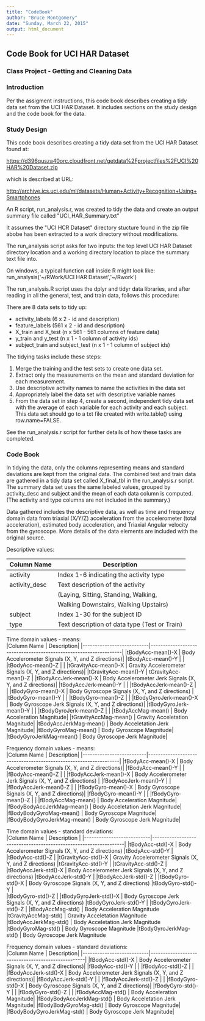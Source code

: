 ```yaml
---
title: "CodeBook"
author: "Bruce Montgomery"
date: "Sunday, March 22, 2015"
output: html_document
---
```


## Code Book for UCI HAR Dataset
### Class Project - Getting and Cleaning Data

### Introduction

Per the assigment instructions, this code book describes creating a tidy data set from
the UCI HAR Dataset.  It includes sections on the study design and the code book for the data.

### Study Design

This code book describes creating a tidy data set from the UCI HAR Dataset found at:

https://d396qusza40orc.cloudfront.net/getdata%2Fprojectfiles%2FUCI%20HAR%20Dataset.zip 

which is described at URL:

http://archive.ics.uci.edu/ml/datasets/Human+Activity+Recognition+Using+Smartphones

An R script, run_analysis.r, was created to tidy the data and create an output summary file
called "UCI_HAR_Summary.txt"

It assumes the "UCI HCR Dataset" directory stucture found in the zip file abobe
has been extracted to a work directory without modifications.

The run_analysis script asks for two inputs: the top level UCI HAR Dataset directory location
and a working directory location to place the summary text file into.

On windows, a typical function call inside R might look like:
run_analysis('~/RWork/UCI HAR Dataset','~/Rwork')

The run_analysis.R script uses the dplyr and tidyr data libraries, and after reading in
all the general, test, and train data, follows this procedure:

There are 8 data sets to tidy up:
 * activity_labels (6 x 2 - id and description) 
 * feature_labels (561 x 2 - id and description)
 * X_train and X_test (n x 561 - 561 columns of feature data)
 * y_train and y_test (n x 1 - 1 column of activity ids)
 * subject_train and subject_test (n x 1 - 1 column of subject ids)

The tidying tasks include these steps:
 1. Merge the training and the test sets to create one data set.
 2. Extract only the measurements on the mean and standard deviation for each measurement. 
 3. Use descriptive activity names to name the activities in the data set
 4. Appropriately label the data set with descriptive variable names 
 5. From the data set in step 4, create a second, independent tidy data set with the average of each variable for each activity and each subject. This data set should go to a txt file created with write.table() using row.name=FALSE.

See the run_analysis.r script for further details of how these tasks are completed.

### Code Book

In tidying the data, only the columns representing means and standard deviations are kept from the
original data.  The combined test and train data are gathered in a tidy data set called X_final_tbl
in the run_analysis.r script.  The summary data set uses the same labeled values, grouped by activity_desc and subject 
and the mean of each data column is computed.  (The activity and type columns are not included in the summary.)

Data gathered includes the descriptive data, as well as time and frequency domain data from triaxial (X/Y/Z) acceleration from the accelerometer (total acceleration), estimated body acceleration, and Triaxial Angular velocity from the gyroscope.  More details of the data elements are included with the original source.


Descriptive values:  

|Column Name| Description|
|----------------------|--------------------|
|activity|Index 1-6 indicating the activity type|
|activity_desc|Text description of the activity|
| |(Laying, Sitting, Standing, Walking,|
| |Walking Downstairs, Walking Upstairs)|
|subject|Index 1-30 for the subject ID|
|type|Text description of data type (Test or Train)|

Time domain values - means:  
|Column Name                 | Description|
|---------------------------|------------------------------------------------------------------|
|tBodyAcc-mean()-X           | Body Accelerometer Signals (X, Y, and Z directions)|
|tBodyAcc-mean()-Y           | |
|tBodyAcc-mean()-Z	          | |
|tGravityAcc-mean()-X        | Gravity Accelerometer Signals (X, Y, and Z directions)|
|tGravityAcc-mean()-Y	      | tGravityAcc-mean()-Z	      |
|tBodyAccJerk-mean()-X	      | Body Accelerometer Jerk Signals (X, Y, and Z directions)|
|tBodyAccJerk-mean()-Y	      | |
|tBodyAccJerk-mean()-Z	      | |
|tBodyGyro-mean()-X          | Body Gyroscope Signals (X, Y, and Z directions)	|
|tBodyGyro-mean()-Y	        | |
|tBodyGyro-mean()-Z	        | |
|tBodyGyroJerk-mean()-X	    | Body Gyroscope Jerk Signals (X, Y, and Z directions)|
|tBodyGyroJerk-mean()-Y	    | |
|tBodyGyroJerk-mean()-Z	    | |
|tBodyAccMag-mean()	        | Body Acceleration Magnitude|
|tGravityAccMag-mean()	      | Gravity Acceletation Magnitude|
|tBodyAccJerkMag-mean()	    | Body Acceletation Jerk Magnitude|
|tBodyGyroMag-mean()	        | Body Gyroscope Magnitude|
|tBodyGyroJerkMag-mean()	    | Body Gyroscope Jerk Magnitude|

Frequency domain values - means:  
|Column Name                 | Description|
|--------------------------|------------------------------------------------------------------|
|fBodyAcc-mean()-X	          | Body Accelerometer Signals (X, Y, and Z directions)|
|fBodyAcc-mean()-Y	          | |
|fBodyAcc-mean()-Z	          | |
|fBodyAccJerk-mean()-X       | Body Accelerometer Jerk Signals (X, Y, and Z directions)	|
|fBodyAccJerk-mean()-Y	      | |
|fBodyAccJerk-mean()-Z	      | |
|fBodyGyro-mean()-X	        | Body Gyroscope Signals (X, Y, and Z directions)|
|fBodyGyro-mean()-Y	        | |
|fBodyGyro-mean()-Z	        | |
|fBodyAccMag-mean()	        | Body Acceleration Magnitude|
|fBodyBodyAccJerkMag-mean()	| Body Acceletation Jerk Magnitude|
|fBodyBodyGyroMag-mean()	    | Body Gyroscope Magnitude|
|fBodyBodyGyroJerkMag-mean()	| Body Gyroscope Jerk Magnitude|

Time domain values - standard deviations:  
|Column Name                 | Description |
|---------------------------|------------------------------------------------------------------|
|tBodyAcc-std()-X	          | Body Accelerometer Signals (X, Y, and Z directions)
|tBodyAcc-std()-Y	          | 
|tBodyAcc-std()-Z	          | 
|tGravityAcc-std()-X	        | Gravity Accelerometer Signals (X, Y, and Z directions)
|tGravityAcc-std()-Y	        | 
|tGravityAcc-std()-Z	        | 
|tBodyAccJerk-std()-X	      | Body Accelerometer Jerk Signals (X, Y, and Z directions)
|tBodyAccJerk-std()-Y	      | 
|tBodyAccJerk-std()-Z	      | 
|tBodyGyro-std()-X	          | Body Gyroscope Signals (X, Y, and Z directions)
|tBodyGyro-std()-Y           | 	
|tBodyGyro-std()-Z	          | 
|tBodyGyroJerk-std()-X	      | Body Gyroscope Jerk Signals (X, Y, and Z directions)
|tBodyGyroJerk-std()-Y	      | 
|tBodyGyroJerk-std()-Z	      | 
|tBodyAccMag-std()	          | Body Acceleration Magnitude
|tGravityAccMag-std()	      | Gravity Acceletation Magnitude
|tBodyAccJerkMag-std()	      | Body Acceletation Jerk Magnitude
|tBodyGyroMag-std()	        | Body Gyroscope Magnitude
|tBodyGyroJerkMag-std()	    | Body Gyroscope Jerk Magnitude

Frequency domain values - standard deviations:  
|Column Name                 | Description|
|---------------------------|---------------------------------------------------|
|fBodyAcc-std()-X	          | Body Accelerometer Signals (X, Y, and Z directions)|
|fBodyAcc-std()-Y	          | |
|fBodyAcc-std()-Z	          | |
|fBodyAccJerk-std()-X	      | Body Accelerometer Jerk Signals (X, Y, and Z directions)|
|fBodyAccJerk-std()-Y	      | |
|fBodyAccJerk-std()-Z	      | |
|fBodyGyro-std()-X	          | Body Gyroscope Signals (X, Y, and Z directions)|
|fBodyGyro-std()-Y	          | |
|fBodyGyro-std()-Z	          | |
|fBodyAccMag-std()	          | Body Acceleration Magnitude|
|fBodyBodyAccJerkMag-std()	  | Body Acceletation Jerk Magnitude|
|fBodyBodyGyroMag-std()	    | Body Gyroscope Magnitude|
|fBodyBodyGyroJerkMag-std()  | Body Gyroscope Jerk Magnitude|

